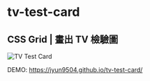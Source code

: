 # tv-test-card

## CSS Grid | 畫出 TV 檢驗圖


![TV Test Card](https://miro.medium.com/max/2000/0*fJAlpraWBHJau3Lu.png)

DEMO: https://jyun9504.github.io/tv-test-card/